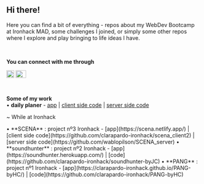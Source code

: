 ## Hi there! 

Here you can find a bit of everything - repos about my WebDev Bootcamp at Ironhack MAD, some challenges I joined, or simply some other repos where I explore and play bringing to life ideas I have.

<br>

**You can connect with me through**

<a href="https://www.linkedin.com/in/clara-pardo/" target="blank"><img align="center" src="https://res.cloudinary.com/clarapardo/image/upload/v1653812043/38669_mmos0y.png" alt="LinkedIn" height="20" width="20" /></a>
<a href="mailto:cpardonistal@gmail.com" target="blank"><img align="center" src="https://res.cloudinary.com/clarapardo/image/upload/v1653814272/bb18bdbbef437b2d50518db5a8292c94_fqq50c.png" alt="E-amil" height="20" width="27" /></a>

<br>

**Some of my work**  
• **daily planer** - [app](https://dailyplaner.netlify.app/) | [client side code](https://github.com/clarapardo/dailyPlaner-with-TS_client) | [server side code](https://github.com/clarapardo/dailyPlaner-with-TS_server)

<p>~ While at Ironhack </p>
• **SCENA** : project nº3 Ironhack - [app](https://scena.netlify.app/) | [client side code](https://github.com/clarapardo-ironhack/scena_client2) | [server side code](https://github.com/wablopilson/SCENA_server)  
• **soundhunter** : project nº2 Ironhack - [app](https://soundhunter.herokuapp.com/) | [code](https://github.com/clarapardo-ironhack/soundhunter-byJC)  
• **PANG** : project nº1 Ironhack - [app](https://clarapardo-ironhack.github.io/PANG-byHC/) | [code](https://github.com/clarapardo-ironhack/PANG-byHC)  
